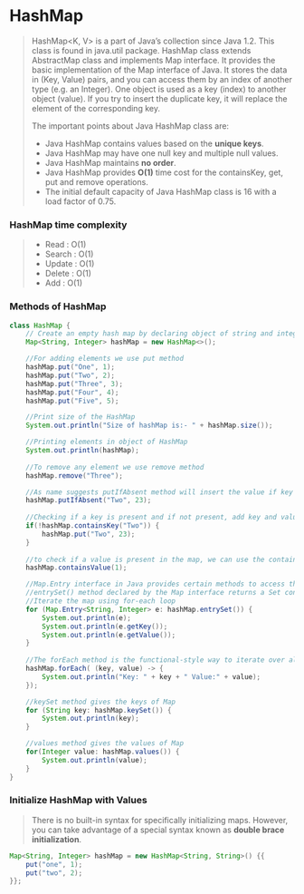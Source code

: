 # HashMap
>HashMap<K, V> is a part of Java’s collection since Java 1.2. This class is found in java.util package. HashMap class extends AbstractMap class and implements Map interface. 
>It provides the basic implementation of the Map interface of Java. It stores the data in (Key, Value) pairs, and you can access them by an index of another type (e.g. an Integer). One object is used as a key (index) to another object (value). 
>If you try to insert the duplicate key, it will replace the element of the corresponding key.
>
>The important points about Java HashMap class are:
>
>* Java HashMap contains values based on the **unique keys**.
>* Java HashMap may have one null key and multiple null values.
>* Java HashMap maintains **no order**.
>* Java HashMap provides **O(1)** time cost for the containsKey, get, put and remove operations.
>* The initial default capacity of Java HashMap class is 16 with a load factor of 0.75.

### HashMap time complexity    
>* Read   : O(1)
>* Search : O(1)
>* Update : O(1)
>* Delete : O(1)
>* Add    : O(1)

### Methods of HashMap
```java
class HashMap {
    // Create an empty hash map by declaring object of string and integer type
    Map<String, Integer> hashMap = new HashMap<>();

    //For adding elements we use put method
    hashMap.put("One", 1);
    hashMap.put("Two", 2);
    hashMap.put("Three", 3);
    hashMap.put("Four", 4);
    hashMap.put("Five", 5);

    //Print size of the HashMap
    System.out.println("Size of hashMap is:- " + hashMap.size());

    //Printing elements in object of HashMap
    System.out.println(hashMap);
  
    //To remove any element we use remove method
    hashMap.remove("Three");

    //As name suggests putIfAbsent method will insert the value if key "Two" is not present
    hashMap.putIfAbsent("Two", 23);
    
    //Checking if a key is present and if not present, add key and value.
    if(!hashMap.containsKey("Two")) {
        hashMap.put("Two", 23);
    }
  
    //to check if a value is present in the map, we can use the containsValue() method
    hashMap.containsValue(1);

    //Map.Entry interface in Java provides certain methods to access the entry in the Map.
    //entrySet() method declared by the Map interface returns a Set containing the map entries.
    //Iterate the map using for-each loop
    for (Map.Entry<String, Integer> e: hashMap.entrySet()) {
        System.out.println(e);
        System.out.println(e.getKey());
        System.out.println(e.getValue());
    }
  
    //The forEach method is the functional-style way to iterate over all elements in the map:
    hashMap.forEach( (key, value) -> {
        System.out.println("Key: " + key + " Value:" + value);
    });

    //keySet method gives the keys of Map
    for (String key: hashMap.keySet()) {
        System.out.println(key);
    }

    //values method gives the values of Map
    for(Integer value: hashMap.values()) {
        System.out.println(value);
    }
}
```

### Initialize HashMap with Values
>There is no built-in syntax for specifically initializing maps. However, you can take advantage of a special syntax known as **double brace initialization**. 
```java
Map<String, Integer> hashMap = new HashMap<String, String>() {{
    put("one", 1); 
    put("two", 2);
}};
```
